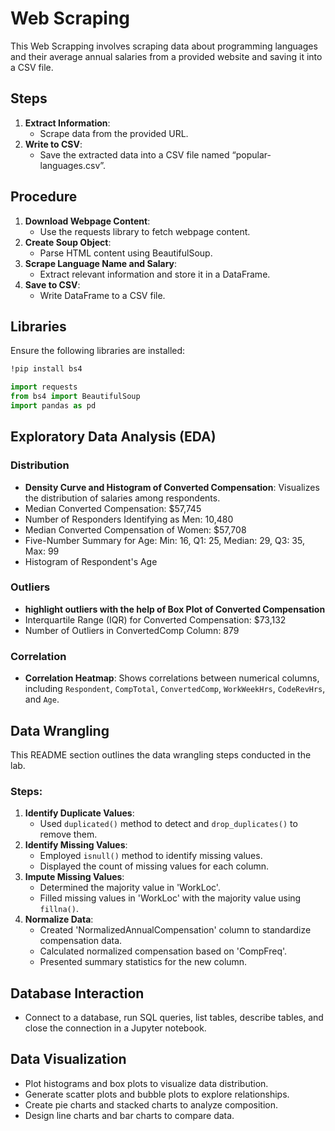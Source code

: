 # Web Scraping

This Web Scrapping involves scraping data about programming languages and their average annual salaries from a provided website and saving it into a CSV file.

## Steps
1. **Extract Information**: 
   - Scrape data from the provided URL.
2. **Write to CSV**: 
   - Save the extracted data into a CSV file named “popular-languages.csv”.

## Procedure
1. **Download Webpage Content**: 
   - Use the requests library to fetch webpage content.
2. **Create Soup Object**: 
   - Parse HTML content using BeautifulSoup.
3. **Scrape Language Name and Salary**: 
   - Extract relevant information and store it in a DataFrame.
4. **Save to CSV**: 
   - Write DataFrame to a CSV file.

## Libraries

Ensure the following libraries are installed:

```bash
!pip install bs4
```

```python
import requests
from bs4 import BeautifulSoup
import pandas as pd
```

## Exploratory Data Analysis (EDA)

### Distribution

- **Density Curve and Histogram of Converted Compensation**: Visualizes the distribution of salaries among respondents.
- Median Converted Compensation: $57,745
- Number of Responders Identifying as Men: 10,480
- Median Converted Compensation of Women: $57,708
- Five-Number Summary for Age: Min: 16, Q1: 25, Median: 29, Q3: 35, Max: 99
- Histogram of Respondent's Age

### Outliers

- **highlight outliers with the help of Box Plot of Converted Compensation**
- Interquartile Range (IQR) for Converted Compensation: $73,132
- Number of Outliers in ConvertedComp Column: 879

### Correlation

- **Correlation Heatmap**: Shows correlations between numerical columns, including `Respondent`, `CompTotal`, `ConvertedComp`, `WorkWeekHrs`, `CodeRevHrs`, and `Age`.

## Data Wrangling

This README section outlines the data wrangling steps conducted in the lab.

### Steps:
1. **Identify Duplicate Values**:
   - Used `duplicated()` method to detect and `drop_duplicates()` to remove them.
2. **Identify Missing Values**:
   - Employed `isnull()` method to identify missing values.
   - Displayed the count of missing values for each column.
3. **Impute Missing Values**:
   - Determined the majority value in 'WorkLoc'.
   - Filled missing values in 'WorkLoc' with the majority value using `fillna()`.
4. **Normalize Data**:
   - Created 'NormalizedAnnualCompensation' column to standardize compensation data.
   - Calculated normalized compensation based on 'CompFreq'.
   - Presented summary statistics for the new column.

## Database Interaction

- Connect to a database, run SQL queries, list tables, describe tables, and close the connection in a Jupyter notebook.

## Data Visualization

- Plot histograms and box plots to visualize data distribution.
- Generate scatter plots and bubble plots to explore relationships.
- Create pie charts and stacked charts to analyze composition.
- Design line charts and bar charts to compare data.
```
